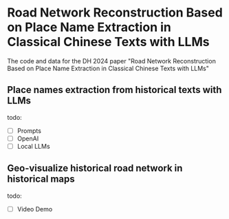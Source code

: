 # Road Network Reconstruction Based on Place Name Extraction in Classical Chinese Texts with LLMs

The code and data for the DH 2024 paper "Road Network Reconstruction Based on Place Name Extraction in Classical Chinese Texts with LLMs"

## Place names extraction from historical texts with LLMs

todo:

- [ ] Prompts
- [ ] OpenAI
- [ ] Local LLMs

## Geo-visualize historical road network in historical maps

todo:

- [ ] Video Demo

